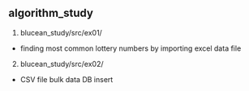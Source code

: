 ## algorithm_study

1) blucean_study/src/ex01/
  - finding most common lottery numbers by importing excel data file
2) blucean_study/src/ex02/
  - CSV file bulk data DB insert
